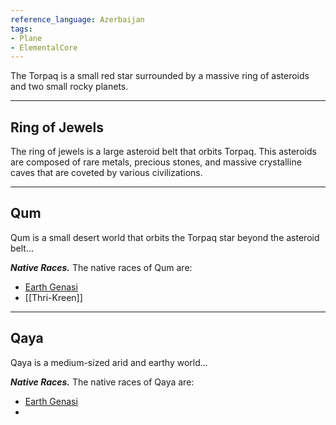 ```yaml
---
reference_language: Azerbaijan
tags:
- Plane
- ElementalCore
---
```


The Torpaq is a small red star surrounded by a massive ring of asteroids and two small rocky planets.

___

## Ring of Jewels
The ring of jewels is a large asteroid belt that orbits Torpaq. This asteroids are composed of rare metals, precious stones, and massive crystalline caves that are coveted by various civilizations.

___

## Qum
Qum is a small desert world that orbits the Torpaq star beyond the asteroid belt...

***Native Races.***
The native races of Qum are:
- [Earth Genasi](Genasi#^earth-genasi)
- [[Thri-Kreen]]

___

## Qaya
Qaya is a medium-sized arid and earthy world...

***Native Races.***
The native races of Qaya are:
- [Earth Genasi](Genasi#^56098e)
- 